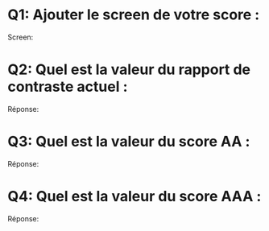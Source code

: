 # Q1: Ajouter le screen de votre score :
Screen:

# Q2: Quel est la valeur du rapport de contraste actuel :
Réponse:

# Q3: Quel est la valeur du score AA :
Réponse:

# Q4: Quel est la valeur du score AAA :
Réponse: